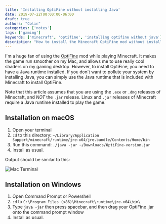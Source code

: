 ```yaml
---
title: 'Installing OptiFine without installing Java'
date: 2019-07-22T00:00:00-06:00
draft: true
authors: "Colin"
categories: ['notes']
tags: ['gaming']
keywords: ['minecraft', 'optifine', 'installing optifine without java']
description: "How to install the Minecraft OptiFine mod without installing the Java runtime."
---
```


I'm a huge fan of using the [OptiFine](http://optifine.net) mod while playing Minecraft. It makes the game run smoother on my Mac, and allows me to use really cool shaders on my gaming desktop. However, to install OptiFine, you need to have a Java runtime installed. If you don't want to pollute your system by installing Java, you can simply use the Java runtime that is included with Minecraft to install OptiFine.

Note that this article assumes that you are using the `.exe` or `.dmg` releases of Minecraft, and _NOT_ the `.jar` release. Linux and `.jar` releases of Minecraft require a Java runtime installed to play the game.

## Installation on macOS

1. Open your terminal
2. `cd` to this directory: `~/Library/Application Support/minecraft/runtime/jre-x64/jre.bundle/Contents/Home/bin`
3.  Run this command:
    `./java -jar ~/Downloads/OptiFine-version.jar`
4. Install as usual.

Output should be similar to this:

![Mac Terminal](/img/mac-java.png)

## Installation on Windows

1. Open Command Prompt or Powershell
2. `cd` to `C:\Program Files (x86)\Minecraft\runtime\jre-x64\bin\`
3. Type `java -jar` then press spacebar, and then drag your OptiFine .jar onto the command prompt window
4. Install as usual.
